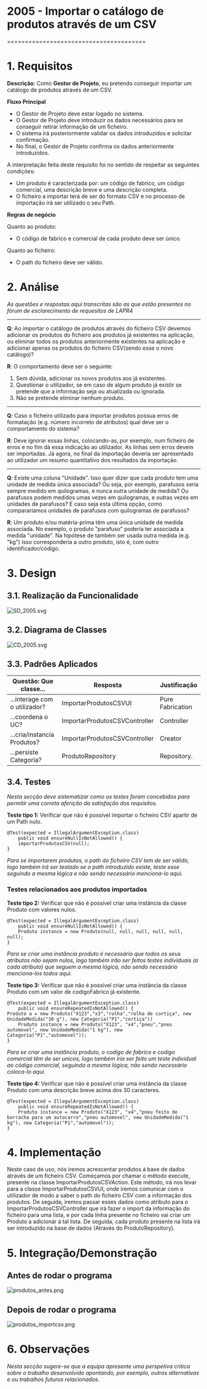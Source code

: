 # 2005 - Importar o catálogo de produtos através de um CSV
=======================================


# 1. Requisitos

**Descrição**: Como **Gestor de Projeto**, eu pretendo conseguir importar um catálogo de produtos através de um CSV.

**Fluxo Principal**
 * O Gestor de Projeto deve estar logado no sistema.
 * O Gestor de Projeto deve introduzir os dados necessários para se conseguir retirar informação de um ficheiro.
 * O sistema irá posteriormente validar os dados introduzidos e solicitar confirmação.
 * No final, o Gestor de Projeto confirma os dados anteriormente introduzidos.


A interpretação feita deste requisito foi no sentido de respeitar as seguintes condições:

* Um produto é caracterizada por: um código de fabrico, um código comercial, uma descrição breve e uma descrição completa.
* O ficheiro a importar terá de ser do formato CSV e no processo de importação irá ser utilizado o seu Path.

**Regras de negócio**

Quanto ao produto:
* O código de fabrico e comercial de cada produto deve ser único.

Quanto ao ficheiro:
* O path do ficheiro deve ser válido.

# 2. Análise


*As questões e respostas aqui transcritas são as que estão presentes no fórum de esclarecimento de requesitos de LAPR4*

--------
**Q**: Ao importar o catálogo de produtos através do ficheiro CSV devemos adicionar os produtos do ficheiro aos produtos já existentes na aplicação, ou eliminar todos os produtos anteriormente existentes na aplicação e adicionar apenas os produtos do ficheiro CSV(sendo esse o novo catálogo)?

**R**: O comportamento deve ser o seguinte:
1. Sem dúvida, adicionar os novos produtos aos já existentes.
2. Questionar o utilizador, se em caso de algum produto já existir se pretende que a informação seja ou atualizada ou ignorada.
3. Não se pretende eliminar nenhum produto.
--------
**Q**: Caso o ficheiro utilizado para importar produtos possua erros de formatação (e.g. número incorreto de atributos) qual deve ser o comportamento do sistema?

**R**: Deve ignorar essas linhas, colocando-as, por exemplo, num ficheiro de erros e no fim dá essa indicação ao utilizador. As linhas sem erros devem ser importadas.
Já agora, no final da importação deveria ser apresentado ao utilizador um resumo quantitativo dos resultados da importação.

--------
**Q**: Existe uma coluna "Unidade". Isso quer dizer que cada produto tem uma unidade de medida única associada? Ou seja, por exemplo, parafusos seria sempre medido em quilogramas, e nunca outra unidade de medida? Ou parafusos podem medidos umas vezes em quilogramas, e outras vezes em unidades de parafusos? E caso seja esta última opção, como compararíamos unidades de parafusos com quilogramas de parafusos?

**R**: Um produto e/ou matéria-prima têm uma única unidade de medida associada. No exemplo, o produto "parafuso" poderia ter associada a medida "unidade". Na hipótese de também ser usada outra medida (e.g. "kg") isso corresponderia a outro produto, isto é, com outro identificador/código.


# 3. Design

## 3.1. Realização da Funcionalidade


![SD_2005.svg](SD_2005.svg)

## 3.2. Diagrama de Classes

![CD_2005.svg](CD_2005.svg)

## 3.3. Padrões Aplicados


| **Questão: Que classe...**       | **Resposta**                       | **Justificação**                                         |
|----------------------------------|------------------------------------|----------------------------------------------------------|
| ...interage com o utilizador?    | ImportarProdutosCSVUI         | Pure Fabrication                                         |
| ...coordena o UC?                | ImportarProdutosCSVController | Controller                                               |
| ...cria/instancia Produtos? | ImportarProdutosCSVController | Creator                                                  |
| ...persiste Categoria?       | ProdutoRepository                  | Repository.      |


## 3.4. Testes
*Nesta secção deve sistematizar como os testes foram concebidos para permitir uma correta aferição da satisfação dos requisitos.*

**Teste tipo 1:** Verificar que não é possível importar o ficheiro CSV apartir de um Path nulo.

	@Test(expected = IllegalArgumentException.class)
		public void ensureNullIsNotAllowed() {
		importarProdutosCSV(null);
	}

*Para se importarem produtos, o path do ficheiro CSV tem de ser válido, logo também irá ser testado se o path introduzido existe, teste esse seguindo a mesma lógica e não sendo necessário menciona-lo aqui.*

### Testes relacionados aos produtos importados         

**Teste tipo 2:** Verificar que não é possível criar uma instância da classe Produto com valores nulos.

	@Test(expected = IllegalArgumentException.class)
		public void ensureNullIsNotAllowed() {
		Produto instance = new Produto(null, null, null, null, null, null);
	}
*Para se criar uma instância produto é necessário que todos os seus atributos não sejam nulos, logo também irão ser feitos testes individuais (a cada atributo) que seguem a mesma lógica, não sendo necessário menciona-los todos aqui.*

**Teste tipo 3:** Verificar que não é possível criar uma instância da classe Produto com um valor de codigoFabrico já existente.

	@Test(expected = IllegalArgumentException.class)
		public void ensureRepeatedIsNotAllowed() {
    Produto a = new Produto("X123","x3","rolha","rolha de cortiça", new UnidadeMedida("10 g"), new Categoria("P1","cortiça"))
		Produto instance = new Produto("X123", "x4","pneu","pneu automovel", new UnidadeMedida("1 kg"), new Categoria("P1","automovel"));
	}

*Para se criar uma instância produto, o codigo de fabrico e codigo comercial têm de ser unicos, logo também iria ser feito um teste individual ao código comercial, seguindo a mesma lógica, não sendo necessário coloca-lo aqui.*

**Teste tipo 4:** Verificar que não é possível criar uma instância da classe Produto com uma descrição breve acima dos 30 caracteres.

	@Test(expected = IllegalArgumentException.class)
		public void ensureRepeatedIsNotAllowed() {
		Produto instance = new Produto("X123", "x4","pneu feito de borracha para um autocarro","pneu automovel", new UnidadeMedida("1 kg"), new Categoria("P1","automovel"));
	}


# 4. Implementação

Neste caso de uso, nós iremos acrescentar produtos á base de dados através de um ficheiro CSV. Começamos por chamar o método execute, presente na classe ImportarProdutosCSVAction. Este método, irá nos levar para a classe ImportarProdutosCSVUI, onde iremos comunicar com o utilizador de modo a saber o path do ficheiro CSV com a informação dos produtos. De seguida, iremos passar esses dados como atributo para o ImportarProdutosCSVController que irá fazer o import da informação do ficheiro para uma lista, e por cada linha presente no ficheiro vai criar um Produto a adicionar á tal lista. De seguida, cada produto presente na lista irá ser introduzido na base de dados (Através do ProdutoRepository).


# 5. Integração/Demonstração

## Antes de rodar o programa

![produtos_antes.png](produtos_antes.png)

## Depois de rodar o programa

![produtos_importcsv.png](produtos_importcsv.png)

# 6. Observações

*Nesta secção sugere-se que a equipa apresente uma perspetiva critica sobre o trabalho desenvolvido apontando, por exemplo, outras alternativas e ou trabalhos futuros relacionados.*

